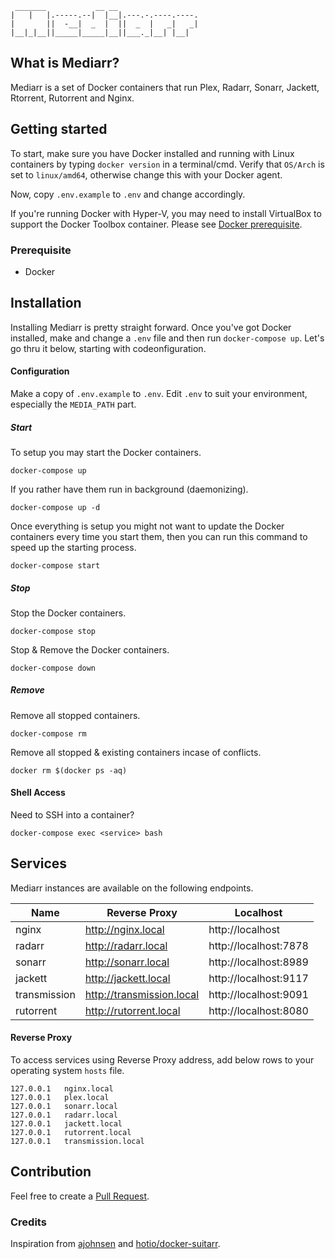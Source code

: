 ```
 _______           __ __                  
|   |   |.-----.--|  |__|.---.-.----.----.
|       ||  -__|  _  |  ||  _  |   _|   _|
|__|_|__||_____|_____|__||___._|__| |__|  

```

## What is Mediarr?

Mediarr is a set of Docker containers that run Plex, Radarr, Sonarr, Jackett, Rtorrent, Rutorrent and Nginx.


## Getting started

To start, make sure you have Docker installed and running with Linux containers by typing ```docker version``` in a terminal/cmd. Verify that ```OS/Arch``` is set to ```linux/amd64```, otherwise change this with your Docker agent.

Now, copy ```.env.example``` to ```.env``` and change accordingly.

If you're running Docker with Hyper-V, you may need to install VirtualBox to support the Docker Toolbox container. Please see [Docker prerequisite](https://docs.docker.com/machine/get-started/#prerequisite-information).

### Prerequisite

* Docker

## Installation
Installing Mediarr is pretty straight forward. Once you've got Docker installed, make and change a `.env` file and then run `docker-compose up`. Let's go thru it below, starting with codeonfiguration.

#### Configuration
Make a copy of `.env.example` to `.env`. Edit `.env` to suit your environment, especially the `MEDIA_PATH` part.


##### Start
To setup you may start the Docker containers.
```
docker-compose up
```

If you rather have them run in background (daemonizing).
```
docker-compose up -d
```

Once everything is setup you might not want to update the Docker containers every time you start them, then you can run this command to speed up the starting process.
```
docker-compose start
```

##### Stop
Stop the Docker containers.
```
docker-compose stop
```

Stop & Remove the Docker containers.
```
docker-compose down
```

##### Remove
Remove all stopped containers.
```
docker-compose rm
```

Remove all stopped & existing containers incase of conflicts.
```
docker rm $(docker ps -aq)
```

#### Shell Access
Need to SSH into a container?
```
docker-compose exec <service> bash
```

## Services
Mediarr instances are available on the following endpoints.

| Name           | Reverse Proxy                     | Localhost               |
| -------------- | --------------------------------- | ----------------------- |
| nginx          | http://nginx.local                | http://localhost        |
| radarr         | http://radarr.local               | http://localhost:7878   |
| sonarr         | http://sonarr.local               | http://localhost:8989   |
| jackett        | http://jackett.local              | http://localhost:9117   |
| transmission   | http://transmission.local         | http://localhost:9091   |
| rutorrent      | http://rutorrent.local            | http://localhost:8080   |


#### Reverse Proxy
To access services using  Reverse Proxy address, add below rows to your operating system `hosts` file.
```
127.0.0.1	nginx.local
127.0.0.1	plex.local
127.0.0.1	sonarr.local
127.0.0.1	radarr.local
127.0.0.1	jackett.local
127.0.0.1	rutorrent.local
127.0.0.1	transmission.local
```

## Contribution
Feel free to create a [Pull Request](https://github.com/jeliasson/mediarr/pulls).

### Credits
Inspiration from
[ajohnsen](https://github.com/ajohnsen/plex-radarr-sonarr-transmission-openvpn-jackett-docker-compose)  and [hotio/docker-suitarr](https://github.com/hotio/docker-suitarr).
